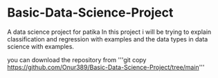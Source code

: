 # Basic-Data-Science-Project
A data science project for patika
In this project i will be trying to explain classification and regression with examples
and the data types in data science with examples.

you can download the repository from
'''git copy https://github.com/Onur389/Basic-Data-Science-Project/tree/main'''

